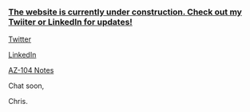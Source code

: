 ### <ins>**The website is currently under construction. Check out my Twiiter or LinkedIn for updates!**</ins>

[Twitter](https://twitter.com/IPvPho)

[LinkedIn](https://www.linkedin.com/in/christopher-randall-%E2%98%81%EF%B8%8F-83a48572/)


[AZ-104 Notes](https://github.com/IPvPho/AZ-104_Journey)

Chat soon,

Chris.
